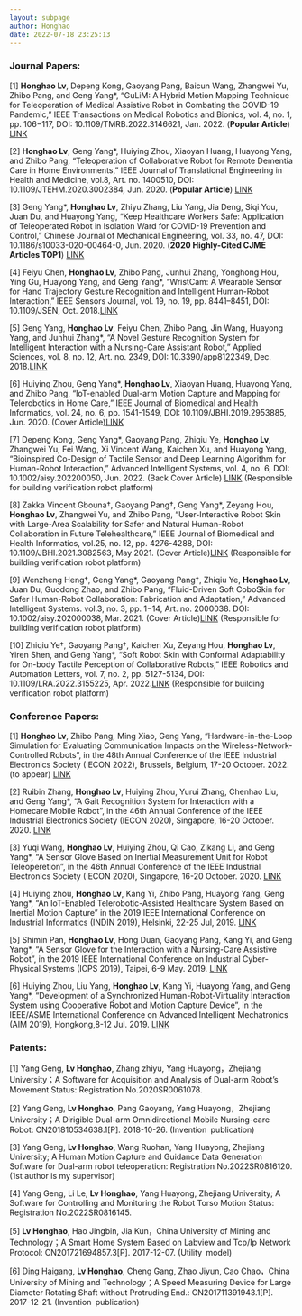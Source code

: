```yaml
---
layout: subpage
author: Honghao
date: 2022-07-18 23:25:13
---
```


### Journal Papers:

[1] **Honghao Lv**, Depeng Kong, Gaoyang Pang, Baicun Wang, Zhangwei Yu, Zhibo Pang, and Geng Yang*, “GuLiM: A Hybrid Motion Mapping Technique for Teleoperation of Medical Assistive Robot in Combating the COVID-19 Pandemic,” IEEE Transactions on Medical Robotics and Bionics, vol. 4, no. 1, pp. 106−117, DOI: 10.1109/TMRB.2022.3146621, Jan. 2022. (**Popular Article**) [LINK](https://ieeexplore.ieee.org/document/9723639)

[2] **Honghao Lv**, Geng Yang*, Huiying Zhou, Xiaoyan Huang, Huayong Yang, and Zhibo Pang, “Teleoperation of Collaborative Robot for Remote Dementia Care in Home Environments,” IEEE Journal of Translational Engineering in Health and Medicine, vol.8, Art. no. 1400510, DOI: 10.1109/JTEHM.2020.3002384, Jun. 2020. (**Popular Article**) [LINK](https://ieeexplore.ieee.org/document/9116811)

[3]	Geng Yang*, **Honghao Lv**, Zhiyu Zhang, Liu Yang, Jia Deng, Siqi You, Juan Du, and Huayong Yang, “Keep Healthcare Workers Safe: Application of Teleoperated Robot in Isolation Ward for COVID-19 Prevention and Control,” Chinese Journal of Mechanical Engineering, vol. 33, no. 47, DOI: 10.1186/s10033-020-00464-0, Jun. 2020. (**2020 Highly-Cited CJME Articles TOP1**) [LINK](https://cjme.springeropen.com/articles/10.1186/s10033-020-00464-0)

[4] Feiyu Chen, **Honghao Lv**, Zhibo Pang, Junhui Zhang, Yonghong Hou, Ying Gu, Huayong Yang, and Geng Yang*, “WristCam: A Wearable Sensor for Hand Trajectory Gesture Recognition and Intelligent Human-Robot Interaction,” IEEE Sensors Journal, vol. 19, no. 19, pp. 8441–8451, DOI: 10.1109/JSEN, Oct. 2018.[LINK](https://ieeexplore.ieee.org/document/8509628)

[5] Geng Yang, **Honghao Lv**, Feiyu Chen, Zhibo Pang, Jin Wang, Huayong Yang, and Junhui Zhang*, “A Novel Gesture Recognition System for Intelligent Interaction with a Nursing-Care Assistant Robot,” Applied Sciences, vol. 8, no. 12, Art. no. 2349, DOI: 10.3390/app8122349, Dec. 2018.[LINK](https://www.mdpi.com/2076-3417/8/12/2349)

[6] Huiying Zhou, Geng Yang*, **Honghao Lv**, Xiaoyan Huang, Huayong Yang, and Zhibo Pang, “IoT-enabled Dual-arm Motion Capture and Mapping for Telerobotics in Home Care,” IEEE Journal of Biomedical and Health Informatics, vol. 24, no. 6, pp. 1541-1549, DOI: 10.1109/JBHI.2019.2953885, Jun. 2020. (Cover Article)[LINK](https://ieeexplore.ieee.org/document/8903317)

[7] Depeng Kong, Geng Yang*, Gaoyang Pang, Zhiqiu Ye, **Honghao Lv**, Zhangwei Yu, Fei Wang, Xi Vincent Wang, Kaichen Xu, and Huayong Yang, “Bioinspired Co-Design of Tactile Sensor and Deep Learning Algorithm for Human-Robot Interaction,” Advanced Intelligent Systems, vol. 4, no. 6, DOI: 10.1002/aisy.202200050, Jun. 2022. (Back Cover Article) [LINK](https://onlinelibrary.wiley.com/doi/10.1002/aisy.202200050) (Responsible for building verification robot platform)
 
[8] Zakka Vincent Gbouna†, Gaoyang Pang†, Geng Yang*, Zeyang Hou, **Honghao Lv**, Zhangwei Yu, and Zhibo Pang, “User-Interactive Robot Skin with Large-Area Scalability for Safer and Natural Human-Robot Collaboration in Future Telehealthcare,” IEEE Journal of Biomedical and Health Informatics, vol.25, no. 12, pp. 4276-4288, DOI: 10.1109/JBHI.2021.3082563, May 2021. (Cover Article)[LINK](https://doi.org/10.1109/JBHI.2021.3082563) (Responsible for building verification robot platform)

[9] Wenzheng Heng†, Geng Yang*, Gaoyang Pang†, Zhiqiu Ye, **Honghao Lv**, Juan Du, Guodong Zhao, and Zhibo Pang, “Fluid-Driven Soft CoboSkin for Safer Human-Robot Collaboration: Fabrication and Adaptation,” Advanced Intelligent Systems. vol.3, no. 3, pp. 1−14, Art. no. 2000038. DOI: 10.1002/aisy.202000038, Mar. 2021.  (Cover Article)[LINK](https://onlinelibrary.wiley.com/doi/10.1002/aisy.202000038) (Responsible for building verification robot platform)

[10] Zhiqiu Ye†, Gaoyang Pang†, Kaichen Xu, Zeyang Hou, **Honghao Lv**, Yiren Shen, and Geng Yang*, “Soft Robot Skin with Conformal Adaptability for On-body Tactile Perception of Collaborative Robots,” IEEE Robotics and Automation Letters, vol. 7, no. 2, pp. 5127-5134, DOI: 10.1109/LRA.2022.3155225, Apr. 2022.[LINK](https://ieeexplore.ieee.org/document/9723639) (Responsible for building verification robot platform)

### Conference Papers:

[1] **Honghao Lv**, Zhibo Pang, Ming Xiao, Geng Yang, “Hardware-in-the-Loop Simulation for Evaluating Communication Impacts on the Wireless-Network-Controlled Robots”, in the 48th Annual Conference of the IEEE Industrial Electronics Society (IECON 2022), Brussels, Belgium, 17-20 October. 2022. (to appear) [LINK](https://arxiv.org/abs/2207.06718)

[2]	Ruibin Zhang, **Honghao Lv**, Huiying Zhou, Yurui Zhang, Chenhao Liu, and Geng Yang*, “A Gait Recognition System for Interaction with a Homecare Mobile Robot”, in the 46th Annual Conference of the IEEE Industrial Electronics Society (IECON 2020), Singapore, 16-20 October. 2020. [LINK](https://ieeexplore.ieee.org/document/9254412)

[3]	Yuqi Wang, **Honghao Lv**, Huiying Zhou, Qi Cao, Zikang Li, and Geng Yang*, “A Sensor Glove Based on Inertial Measurement Unit for Robot Teleoperetion”, in the 46th Annual Conference of the IEEE Industrial Electronics Society (IECON 2020), Singapore, 16-20 October. 2020. [LINK](https://ieeexplore.ieee.org/document/9254878)

[4] Huiying zhou, **Honghao Lv**, Kang Yi, Zhibo Pang, Huayong Yang, Geng Yang*, “An IoT-Enabled Telerobotic-Assisted Healthcare System Based on Inertial Motion Capture” in the 2019 IEEE International Conference on Industrial Informatics (INDIN 2019), Helsinki, 22-25 Jul, 2019. [LINK](https://ieeexplore.ieee.org/document/8972195)

[5] Shimin Pan, **Honghao Lv**, Hong Duan, Gaoyang Pang, Kang Yi, and Geng Yang*, “A Sensor Glove for the Interaction with a Nursing-Care Assistive Robot”, in the 2019 IEEE International Conference on Industrial Cyber-Physical Systems (ICPS 2019), Taipei, 6-9 May. 2019. [LINK](https://ieeexplore.ieee.org/document/8868447)

[6] Huiying Zhou, Liu Yang, **Honghao Lv**, Kang Yi, Huayong Yang, and Geng Yang*, “Development of a Synchronized Human-Robot-Virtuality Interaction System using Cooperative Robot and Motion Capture Device”, in the IEEE/ASME International Conference on Advanced Intelligent Mechatronics (AIM 2019), Hongkong,8-12 Jul. 2019. [LINK](https://ieeexplore.ieee.org/document/8868447)


### Patents:
[1] Yang Geng, **Lv Honghao**, Zhang zhiyu, Yang Huayong，Zhejiang University；A Software for Acquisition and Analysis of Dual-arm Robot’s Movement Status: Registration No.2020SR0061078.

[2] Yang Geng, **Lv Honghao**, Pang Gaoyang, Yang Huayong，Zhejiang University；A Dirigible Dual-arm Omnidirectional Mobile Nursing-care Robot: CN201810534638.1[P]. 2018-10-26. (Invention publication)

[3] Yang Geng, **Lv Honghao**, Wang Ruohan, Yang Huayong, Zhejiang University; A Human Motion Capture and Guidance Data Generation Software for Dual-arm robot teleoperation: Registration No.2022SR0816120. (1st author is my supervisor)

[4] Yang Geng, Li Le, **Lv Honghao**, Yang Huayong, Zhejiang University; A Software for Controlling and Monitoring the Robot Torso Motion Status: Registration No.2022SR0816145.

[5] **Lv Honghao**, Hao Jingbin, Jia Kun，China University of Mining and Technology；A Smart Home System Based on Labview and Tcp/Ip Network Protocol: CN201721694857.3[P]. 2017-12-07. (Utility model)

[6] Ding Haigang, **Lv Honghao**, Cheng Gang, Zhao Jiyun, Cao Chao，China University of Mining and Technology；A Speed Measuring Device for Large Diameter Rotating Shaft without Protruding End.: CN201711391943.1[P]. 2017-12-21. (Invention publication)